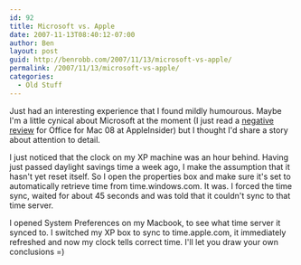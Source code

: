 ```yaml
---
id: 92
title: Microsoft vs. Apple
date: 2007-11-13T08:40:12-07:00
author: Ben
layout: post
guid: http://benrobb.com/2007/11/13/microsoft-vs-apple/
permalink: /2007/11/13/microsoft-vs-apple/
categories:
  - Old Stuff
---
```

Just had an interesting experience that I found mildly humourous.  Maybe I'm a little cynical about Microsoft at the moment (I just read a <a href="http://www.appleinsider.com/articles/07/11/13/road_to_office_2008_installation_and_interface.html&amp;page=1" title="Road to Office 2008">negative review</a> for Office for Mac 08 at AppleInsider) but I thought I'd share a story about attention to detail.

I just noticed that the clock on my XP machine was an hour behind.  Having just passed daylight savings time a week ago, I make the assumption that it hasn't yet reset itself.  So I open the properties box and make sure it's set to automatically retrieve time from time.windows.com.  It was.  I forced the time sync, waited for about 45 seconds and was told that it couldn't sync to that time server.

I opened System Preferences on my Macbook, to see what time server it synced to.  I switched my XP box to sync to time.apple.com, it immediately refreshed and now my clock tells correct time.  I'll let you draw your own conclusions =)